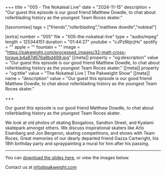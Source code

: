 +++
title = "005 - The Nokateal Live"
date = "2024-11-15"
description = "Our guest this episode is our good friend Matthew Dowdle, to chat about rollerblading history as the youngest Team Roces skater."

[taxonomies]
tags = ["friends","rollerblading","matthew dowdle","nokteal"]

[extra]
number = "005"
file = "005-the-nokateal-live"
type = "audio/mpeg"
length = 125344151
duration = "01:44:27"
youtube = "cJPz6bjcjHs"
spotify = ""
apple = ""
fountain = ""
image = "https://pakweight.com/processed_images/32-matt-cross-torque.b4a87d676a8bd499.jpg"
[[meta]]
property = "og:description"
value = "Our guest this episode is our good friend Matthew Dowdle, to chat about rollerblading history as the youngest Team Roces skater."
[[meta]]
property = "og:title"
value = "The Nokateal Live | The Pakweight Show"
[[meta]]
name = "description"
value = "Our guest this episode is our good friend Matthew Dowdle, to chat about rollerblading history as the youngest Team Roces skater."

+++

Our guest this episode is our good friend Matthew Dowdle, to chat about rollerblading history as the youngest Team Roces skater.

We look at old photos of skating Boogaloos, Sandton Street, and Kyalami skatepark amongst others. We discuss inspirational skaters like Arlo Eisenberg and Jon Bergeron, skating competitions, and shows with Team Roces. Great memories of our dearly departed friend Gazza Cartwright, his 18th birthday party and spraypainting a mural for him after his passing.

---

You can [download the slides here](slides.pdf), or view the images below.

Contact us at [info@pakweight.com](mailto:info@pakweight.com)
